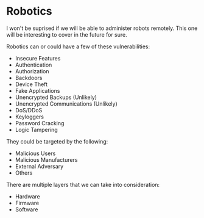 # Robotics

I won't be suprised if we will be able to administer robots remotely. This one will be interesting to cover in the future for sure. 

Robotics can or could have a few of these vulnerabilities:

- Insecure Features
- Authentication
- Authorization
- Backdoors
- Device Theft
- Fake Applications
- Unencrypted Backups (Unlikely)
- Unencrypted Communications (Unlikely)
- DoS/DDoS
- Keyloggers
- Password Cracking
- Logic Tampering

They could be targeted by the following:

- Malicious Users
- Malicious Manufacturers
- External Adversary
- Others

There are multiple layers that we can take into consideration:

- Hardware
- Firmware
- Software



